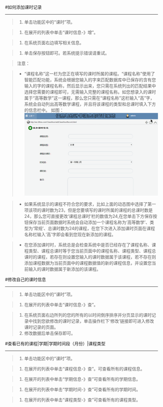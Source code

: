#如何添加课时记录

----

>1. 单击功能区中的“课时”项。

>1. 在展开的列表中单击“课时信息-》增”。

>1. 在系统页面右边填写相关信息。

>1. 单击保存按钮即可。若系统提示错误请重试。

>  <w>注意：

>   -   <w>“课程名称”这一栏为您正在填写的课时所属的课程。“课程名称”使用了智能匹配功能，系统会根据您输入的字来匹配数据库中已保存的含有您输入的字的课程名称，然后显示出来，您只需在系统列出的匹配结果中选择您需要的课程即可，无需输入完整的课程名称。如您想录入的课时属于“高等数学”这一课程，那么您只需在“课程名称”这栏输入“高”字，系统会自动列出高等数学课程，并且将该课程的类型和总课时填入下方的信息栏中。
如图：
>  ![](/assets/chapter1/classhour/addc1.gif)

>  -  <w>如果系统显示的课程不符合您的要求，比如上面的动态图中选择了第一项该项的课时数为23，但是您要填写的课时所属的课程的总课时数是24，那么您可直接更改‘课程总课时’栏的数值为24,在您单击下方保存按钮保存当前页面数据时系统会自动添加一个课程名称为‘高等数学’、类型为‘常规’、总课时数为24的课程，在您下次进入添加课时页面在课程名称栏输入‘高’字即会看到您现在新添加的课程。

>  -  <w>在您添加课时时，系统总是会检查系统中是否已经存在了课程名称、课程类型、课程总课时等于您当前页面中的课程名称、课程类型、课程总课时的课程，若存在则设置您输入的课时数据属于该课程，若不存在则添加课程数据为当前页面中的课程数据值的新的课程信息，并设置您当前输入的课时数据属于新添加的该课程。



#修改自己的课时信息

----

>1. 单击功能区中的“课时”项。

>1. 在展开的列表中单击“课时信息-》查”。

>1. 在系统页面右边所列的您的所有的以时间倒序排序并分页显示的课时记录中找到您欲修改的课时记录，单击操作栏下‘修改’链接即可进入修改课时记录的页面。
>1.   修改数据后单击保存即可。




#查看已有的课程|学期|学期时间段（月份）|课程类型

----

>1. 单击功能区中的“课时”项。

>1. 在展开的列表中单击“课程信息-》查”。可查看所有的课程信息。

>1. 在展开的列表中单击“学期信息-》查”可查看所有的学期信息。

>1. 在展开的列表中单击“学期时间-》查”可查看所有的学期时间。

>1. 在展开的列表中单击“课程类型-》查”可查看所有的课程类型。



